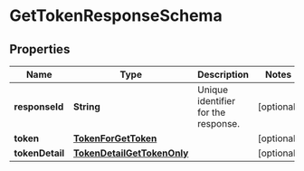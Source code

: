 

# GetTokenResponseSchema


## Properties

Name | Type | Description | Notes
------------ | ------------- | ------------- | -------------
**responseId** | **String** | Unique identifier for the response.  |  [optional]
**token** | [**TokenForGetToken**](TokenForGetToken.md) |  |  [optional]
**tokenDetail** | [**TokenDetailGetTokenOnly**](TokenDetailGetTokenOnly.md) |  |  [optional]



